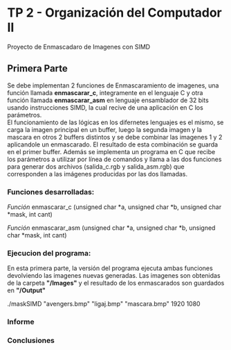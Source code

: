# TP 2 - Organización del Computador II
Proyecto de Enmascadaro de Imagenes con SIMD

## Primera Parte

Se debe implementan 2 funciones de Enmascaramiento de imagenes, una función llamada **enmascarar_c**, integramente en el lenguaje C y otra función llamada **enmascarar_asm** en lenguaje ensamblador de 32 bits usando instrucciones SIMD, la cual recive de una aplicación en C los parámetros.  
El funcionamiento de las lógicas en los difernetes lenguajes es el mismo, se carga la imagen principal en un buffer, luego la segunda imagen y la mascara en otros 2 buffers distintos y se debe combinar las imagenes 1 y 2 aplicandole un enmascarado. El resultado de esta combinación se guarda en el primer buffer. 
Además se implementa un programa en C que recibe los parámetros a utilizar por línea de comandos y llama a las dos funciones para generar dos archivos (salida_c.rgb y salida_asm.rgb) que corresponden a las imágenes producidas por las dos llamadas.

### Funciones desarrolladas:

*Función* enmascarar_c (unsigned char *a, unsigned char *b, unsigned char *mask, int cant)  

*Función* enmascarar_asm (unsigned char *a, unsigned char *b, unsigned char *mask, int cant)  

### Ejecucion del programa:
En esta primera parte, la versión del programa ejecuta ambas funciones devolviendo las imagenes nuevas generadas. Las imagenes son obtenidas de la carpeta **"/Images"** y el resultado de los enmascarados son guardados en **"/Output"**

./maskSIMD "avengers.bmp" "ligaj.bmp" "mascara.bmp" 1920 1080

### Informe

### Conclusiones


